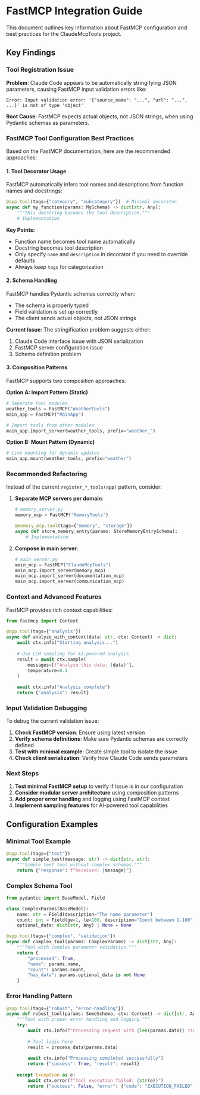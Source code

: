 # FastMCP Integration Guide

This document outlines key information about FastMCP configuration and best practices for the ClaudeMcpTools project.

## Key Findings

### Tool Registration Issue

**Problem**: Claude Code appears to be automatically stringifying JSON parameters, causing FastMCP input validation errors like:
```
Error: Input validation error: '{"source_name": "...", "url": "...", ...}' is not of type 'object'
```

**Root Cause**: FastMCP expects actual objects, not JSON strings, when using Pydantic schemas as parameters.

### FastMCP Tool Configuration Best Practices

Based on the FastMCP documentation, here are the recommended approaches:

#### 1. Tool Decorator Usage

FastMCP automatically infers tool names and descriptions from function names and docstrings:

```python
@app.tool(tags={"category", "subcategory"})  # Minimal decorator
async def my_function(params: MySchema) -> dict[str, Any]:
    """This docstring becomes the tool description."""
    # Implementation
```

**Key Points:**
- Function name becomes tool name automatically
- Docstring becomes tool description
- Only specify `name` and `description` in decorator if you need to override defaults
- Always keep `tags` for categorization

#### 2. Schema Handling

FastMCP handles Pydantic schemas correctly when:
- The schema is properly typed
- Field validation is set up correctly
- The client sends actual objects, not JSON strings

**Current Issue**: The stringification problem suggests either:
1. Claude Code interface issue with JSON serialization
2. FastMCP server configuration issue
3. Schema definition problem

#### 3. Composition Patterns

FastMCP supports two composition approaches:

**Option A: Import Pattern (Static)**
```python
# Separate tool modules
weather_tools = FastMCP("WeatherTools")
main_app = FastMCP("MainApp")

# Import tools from other modules
main_app.import_server(weather_tools, prefix="weather_")
```

**Option B: Mount Pattern (Dynamic)**
```python
# Live mounting for dynamic updates
main_app.mount(weather_tools, prefix="weather")
```

### Recommended Refactoring

Instead of the current `register_*_tools(app)` pattern, consider:

1. **Separate MCP servers per domain**:
   ```python
   # memory_server.py
   memory_mcp = FastMCP("MemoryTools")
   
   @memory_mcp.tool(tags={"memory", "storage"})
   async def store_memory_entry(params: StoreMemoryEntrySchema):
       # Implementation
   ```

2. **Compose in main server**:
   ```python
   # main_server.py
   main_mcp = FastMCP("ClaudeMcpTools")
   main_mcp.import_server(memory_mcp)
   main_mcp.import_server(documentation_mcp)
   main_mcp.import_server(communication_mcp)
   ```

### Context and Advanced Features

FastMCP provides rich context capabilities:

```python
from fastmcp import Context

@app.tool(tags={"analysis"})
async def analyze_with_context(data: str, ctx: Context) -> dict:
    await ctx.info("Starting analysis...")
    
    # Use LLM sampling for AI-powered analysis
    result = await ctx.sample(
        messages=[f"Analyze this data: {data}"],
        temperature=0.1
    )
    
    await ctx.info("Analysis complete")
    return {"analysis": result}
```

### Input Validation Debugging

To debug the current validation issue:

1. **Check FastMCP version**: Ensure using latest version
2. **Verify schema definitions**: Make sure Pydantic schemas are correctly defined
3. **Test with minimal example**: Create simple tool to isolate the issue
4. **Check client serialization**: Verify how Claude Code sends parameters

### Next Steps

1. **Test minimal FastMCP setup** to verify if issue is in our configuration
2. **Consider modular server architecture** using composition patterns
3. **Add proper error handling** and logging using FastMCP context
4. **Implement sampling features** for AI-powered tool capabilities

## Configuration Examples

### Minimal Tool Example
```python
@app.tool(tags={"test"})
async def simple_test(message: str) -> dict[str, str]:
    """Simple test tool without complex schemas."""
    return {"response": f"Received: {message}"}
```

### Complex Schema Tool
```python
from pydantic import BaseModel, Field

class ComplexParams(BaseModel):
    name: str = Field(description="The name parameter")
    count: int = Field(ge=1, le=100, description="Count between 1-100")
    optional_data: dict[str, Any] | None = None

@app.tool(tags={"complex", "validation"})
async def complex_tool(params: ComplexParams) -> dict[str, Any]:
    """Tool with complex parameter validation."""
    return {
        "processed": True,
        "name": params.name,
        "count": params.count,
        "has_data": params.optional_data is not None
    }
```

### Error Handling Pattern
```python
@app.tool(tags={"robust", "error-handling"})
async def robust_tool(params: SomeSchema, ctx: Context) -> dict[str, Any]:
    """Tool with proper error handling and logging."""
    try:
        await ctx.info(f"Processing request with {len(params.data)} items")
        
        # Tool logic here
        result = process_data(params.data)
        
        await ctx.info("Processing completed successfully")
        return {"success": True, "result": result}
        
    except Exception as e:
        await ctx.error(f"Tool execution failed: {str(e)}")
        return {"success": False, "error": {"code": "EXECUTION_FAILED", "message": str(e)}}
```